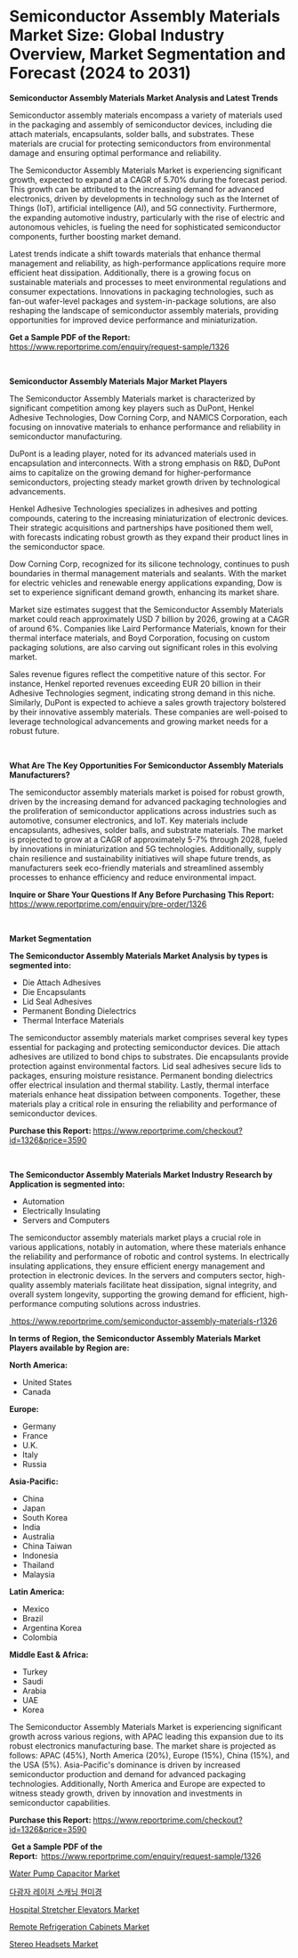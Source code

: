<p><h1>Semiconductor Assembly Materials Market Size: Global Industry Overview, Market Segmentation and Forecast (2024 to 2031)</h1></p><p><strong>Semiconductor Assembly Materials Market Analysis and Latest Trends</strong></p>
<p><p>Semiconductor assembly materials encompass a variety of materials used in the packaging and assembly of semiconductor devices, including die attach materials, encapsulants, solder balls, and substrates. These materials are crucial for protecting semiconductors from environmental damage and ensuring optimal performance and reliability.</p><p>The Semiconductor Assembly Materials Market is experiencing significant growth, expected to expand at a CAGR of 5.70% during the forecast period. This growth can be attributed to the increasing demand for advanced electronics, driven by developments in technology such as the Internet of Things (IoT), artificial intelligence (AI), and 5G connectivity. Furthermore, the expanding automotive industry, particularly with the rise of electric and autonomous vehicles, is fueling the need for sophisticated semiconductor components, further boosting market demand. </p><p>Latest trends indicate a shift towards materials that enhance thermal management and reliability, as high-performance applications require more efficient heat dissipation. Additionally, there is a growing focus on sustainable materials and processes to meet environmental regulations and consumer expectations. Innovations in packaging technologies, such as fan-out wafer-level packages and system-in-package solutions, are also reshaping the landscape of semiconductor assembly materials, providing opportunities for improved device performance and miniaturization.</p></p>
<p><strong>Get a Sample PDF of the Report:&nbsp;</strong> <a href="https://www.reportprime.com/enquiry/request-sample/1326">https://www.reportprime.com/enquiry/request-sample/1326</a></p>
<p>&nbsp;</p>
<p><strong>Semiconductor Assembly Materials Major Market Players</strong></p>
<p><p>The Semiconductor Assembly Materials market is characterized by significant competition among key players such as DuPont, Henkel Adhesive Technologies, Dow Corning Corp, and NAMICS Corporation, each focusing on innovative materials to enhance performance and reliability in semiconductor manufacturing.</p><p>DuPont is a leading player, noted for its advanced materials used in encapsulation and interconnects. With a strong emphasis on R&D, DuPont aims to capitalize on the growing demand for higher-performance semiconductors, projecting steady market growth driven by technological advancements.</p><p>Henkel Adhesive Technologies specializes in adhesives and potting compounds, catering to the increasing miniaturization of electronic devices. Their strategic acquisitions and partnerships have positioned them well, with forecasts indicating robust growth as they expand their product lines in the semiconductor space.</p><p>Dow Corning Corp, recognized for its silicone technology, continues to push boundaries in thermal management materials and sealants. With the market for electric vehicles and renewable energy applications expanding, Dow is set to experience significant demand growth, enhancing its market share.</p><p>Market size estimates suggest that the Semiconductor Assembly Materials market could reach approximately USD 7 billion by 2026, growing at a CAGR of around 6%. Companies like Laird Performance Materials, known for their thermal interface materials, and Boyd Corporation, focusing on custom packaging solutions, are also carving out significant roles in this evolving market.</p><p>Sales revenue figures reflect the competitive nature of this sector. For instance, Henkel reported revenues exceeding EUR 20 billion in their Adhesive Technologies segment, indicating strong demand in this niche. Similarly, DuPont is expected to achieve a sales growth trajectory bolstered by their innovative assembly materials. These companies are well-poised to leverage technological advancements and growing market needs for a robust future.</p></p>
<p>&nbsp;</p>
<p><strong>What Are The Key Opportunities For Semiconductor Assembly Materials Manufacturers?</strong></p>
<p><p>The semiconductor assembly materials market is poised for robust growth, driven by the increasing demand for advanced packaging technologies and the proliferation of semiconductor applications across industries such as automotive, consumer electronics, and IoT. Key materials include encapsulants, adhesives, solder balls, and substrate materials. The market is projected to grow at a CAGR of approximately 5-7% through 2028, fueled by innovations in miniaturization and 5G technologies. Additionally, supply chain resilience and sustainability initiatives will shape future trends, as manufacturers seek eco-friendly materials and streamlined assembly processes to enhance efficiency and reduce environmental impact.</p></p>
<p><strong>Inquire or Share Your Questions If Any Before Purchasing This Report:</strong> <a href="https://www.reportprime.com/enquiry/pre-order/1326">https://www.reportprime.com/enquiry/pre-order/1326</a></p>
<p>&nbsp;</p>
<p><strong>Market Segmentation</strong></p>
<p><strong>The Semiconductor Assembly Materials Market Analysis by types is segmented into:</strong></p>
<p><ul><li>Die Attach Adhesives</li><li>Die Encapsulants</li><li>Lid Seal Adhesives</li><li>Permanent Bonding Dielectrics</li><li>Thermal Interface Materials</li></ul></p>
<p><p>The semiconductor assembly materials market comprises several key types essential for packaging and protecting semiconductor devices. Die attach adhesives are utilized to bond chips to substrates. Die encapsulants provide protection against environmental factors. Lid seal adhesives secure lids to packages, ensuring moisture resistance. Permanent bonding dielectrics offer electrical insulation and thermal stability. Lastly, thermal interface materials enhance heat dissipation between components. Together, these materials play a critical role in ensuring the reliability and performance of semiconductor devices.</p></p>
<p><strong>Purchase this Report:&nbsp;</strong><a href="https://www.reportprime.com/checkout?id=1326&price=3590">https://www.reportprime.com/checkout?id=1326&price=3590</a></p>
<p>&nbsp;</p>
<p><strong>The Semiconductor Assembly Materials Market Industry Research by Application is segmented into:</strong></p>
<p><ul><li>Automation</li><li>Electrically Insulating</li><li>Servers and Computers</li></ul></p>
<p><p>The semiconductor assembly materials market plays a crucial role in various applications, notably in automation, where these materials enhance the reliability and performance of robotic and control systems. In electrically insulating applications, they ensure efficient energy management and protection in electronic devices. In the servers and computers sector, high-quality assembly materials facilitate heat dissipation, signal integrity, and overall system longevity, supporting the growing demand for efficient, high-performance computing solutions across industries.</p></p>
<p><a href="https://www.reportprime.com/semiconductor-assembly-materials-r1326">&nbsp;https://www.reportprime.com/semiconductor-assembly-materials-r1326</a></p>
<p><strong>In terms of Region, the Semiconductor Assembly Materials Market Players available by Region are:</strong></p>
<p>
    <p> <strong> North America: </strong>
        <ul>
            <li>United States</li>
            <li>Canada</li>
        </ul>
        </p> 
    <p> <strong> Europe: </strong>
        <ul>
            <li>Germany</li>
            <li>France</li>
            <li>U.K.</li>
            <li>Italy</li>
            <li>Russia</li>
        </ul>
        </p> 
    <p> <strong> Asia-Pacific: </strong>
        <ul>
            <li>China</li>
            <li>Japan</li>
            <li>South Korea</li>
            <li>India</li>
            <li>Australia</li>
            <li>China Taiwan</li>
            <li>Indonesia</li>
            <li>Thailand</li>
            <li>Malaysia</li>
        </ul>
        </p> 
    <p> <strong> Latin America: </strong>
        <ul>
            <li>Mexico</li>
            <li>Brazil</li>
            <li>Argentina Korea</li>
            <li>Colombia</li>
        </ul>
        </p> 
    <p> <strong> Middle East & Africa: </strong>
        <ul>
            <li>Turkey</li>
            <li>Saudi</li>
            <li>Arabia</li>
            <li>UAE</li>
            <li>Korea</li>
        </ul>
    </p>
    </p>
<p><p>The Semiconductor Assembly Materials Market is experiencing significant growth across various regions, with APAC leading this expansion due to its robust electronics manufacturing base. The market share is projected as follows: APAC (45%), North America (20%), Europe (15%), China (15%), and the USA (5%). Asia-Pacific's dominance is driven by increased semiconductor production and demand for advanced packaging technologies. Additionally, North America and Europe are expected to witness steady growth, driven by innovation and investments in semiconductor capabilities.</p></p>
<p><strong>Purchase this Report: </strong><a href="https://www.reportprime.com/checkout?id=1326&price=3590">https://www.reportprime.com/checkout?id=1326&price=3590</a></p>
<p>&nbsp;<strong>Get a Sample PDF of the Report:&nbsp;&nbsp;</strong><a href="https://www.reportprime.com/enquiry/request-sample/1326">https://www.reportprime.com/enquiry/request-sample/1326</a></p>
<p><strong></strong></p>
<p><p><a href="https://github.com/AKSHATREPORTPRIME/Market-Research-Report-List-6/blob/main/water-pump-capacitor-market.md">Water Pump Capacitor Market</a></p><p><a href="https://medium.com/@kavonhansen21/%EB%8B%A4%EC%A4%91-%EA%B4%91%EC%9E%90-%EB%A0%88%EC%9D%B4%EC%A0%80-%EC%8A%A4%EC%BA%90%EB%8B%9D-%ED%98%84%EB%AF%B8%EA%B2%BD-%EC%8B%9C%EC%9E%A5-%EB%A7%A4%ED%95%91-%ED%8A%B8%EB%A0%8C%EB%93%9C-%EB%8F%84%EC%A0%84-%EA%B3%BC%EC%A0%9C-%EB%B0%8F-%ED%98%81%EC%8B%A0-2024-2031-60b05006bf8e">다광자 레이저 스캐닝 현미경</a></p><p><a href="https://issuu.com/reportprime-2/docs/hospital-stretcher-elevators-market_5fb6e4fd9fd1a7">Hospital Stretcher Elevators Market</a></p><p><a href="https://issuu.com/reportprime-2/docs/remote-refrigeration-cabinets-marke_31bcfde6a2eccc">Remote Refrigeration Cabinets Market</a></p><p><a href="https://www.linkedin.com/pulse/charting-future-comprehensive-analysis-global-stereo-headsets-tso1e?trackingId=PDOPrf0QQCyn6ySD3YptAg%3D%3D">Stereo Headsets Market</a></p></p>
